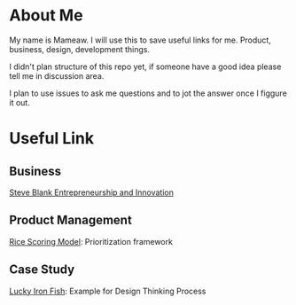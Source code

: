 # About Me

My name is Mameaw. I will use this to save useful links for me. Product, business, design, development things.

I didn't plan structure of this repo yet, if someone have a good idea please tell me in discussion area.

I plan to use issues to ask me questions and to jot the answer once I figgure it out.


# Useful Link
## Business
[Steve Blank Entrepreneurship and Innovation](https://steveblank.com/)

## Product Management
[Rice Scoring Model](https://www.productplan.com/glossary/rice-scoring-model/): Prioritization framework


## Case Study
[Lucky Iron Fish](https://www.youtube.com/watch?v=KJM7Nj1DCwk): Example for Design Thinking Process
